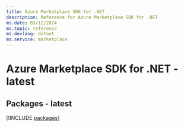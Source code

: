 ```yaml
---
title: Azure Marketplace SDK for .NET
description: Reference for Azure Marketplace SDK for .NET
ms.date: 03/12/2024
ms.topic: reference
ms.devlang: dotnet
ms.service: marketplace
---
```

# Azure Marketplace SDK for .NET - latest
## Packages - latest
[!INCLUDE [packages](marketplace-index.md)]